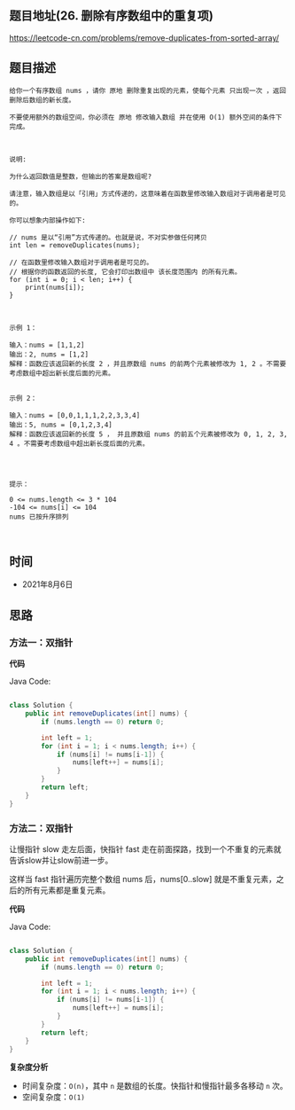 
## 题目地址(26. 删除有序数组中的重复项)

https://leetcode-cn.com/problems/remove-duplicates-from-sorted-array/

## 题目描述

```
给你一个有序数组 nums ，请你 原地 删除重复出现的元素，使每个元素 只出现一次 ，返回删除后数组的新长度。

不要使用额外的数组空间，你必须在 原地 修改输入数组 并在使用 O(1) 额外空间的条件下完成。

 

说明:

为什么返回数值是整数，但输出的答案是数组呢?

请注意，输入数组是以「引用」方式传递的，这意味着在函数里修改输入数组对于调用者是可见的。

你可以想象内部操作如下:

// nums 是以“引用”方式传递的。也就是说，不对实参做任何拷贝
int len = removeDuplicates(nums);

// 在函数里修改输入数组对于调用者是可见的。
// 根据你的函数返回的长度, 它会打印出数组中 该长度范围内 的所有元素。
for (int i = 0; i < len; i++) {
    print(nums[i]);
}

 

示例 1：

输入：nums = [1,1,2]
输出：2, nums = [1,2]
解释：函数应该返回新的长度 2 ，并且原数组 nums 的前两个元素被修改为 1, 2 。不需要考虑数组中超出新长度后面的元素。


示例 2：

输入：nums = [0,0,1,1,1,2,2,3,3,4]
输出：5, nums = [0,1,2,3,4]
解释：函数应该返回新的长度 5 ， 并且原数组 nums 的前五个元素被修改为 0, 1, 2, 3, 4 。不需要考虑数组中超出新长度后面的元素。


 

提示：

0 <= nums.length <= 3 * 104
-104 <= nums[i] <= 104
nums 已按升序排列

 
```

## 时间

- 2021年8月6日

## 思路

### 方法一：双指针

**代码**

Java Code:

```java

class Solution {
    public int removeDuplicates(int[] nums) {
        if (nums.length == 0) return 0;

        int left = 1;
        for (int i = 1; i < nums.length; i++) {
            if (nums[i] != nums[i-1]) {
                nums[left++] = nums[i];
            }
        }
        return left;
    }
}

```

### 方法二：双指针

让慢指针 slow 走左后面，快指针 fast 走在前面探路，找到一个不重复的元素就告诉slow并让slow前进一步。

这样当 fast 指针遍历完整个数组 nums 后，nums[0..slow] 就是不重复元素，之后的所有元素都是重复元素。

**代码**

Java Code:

```java

class Solution {
    public int removeDuplicates(int[] nums) {
        if (nums.length == 0) return 0;

        int left = 1;
        for (int i = 1; i < nums.length; i++) {
            if (nums[i] != nums[i-1]) {
                nums[left++] = nums[i];
            }
        }
        return left;
    }
}

```

**复杂度分析**

- 时间复杂度：`O(n)`，其中 `n` 是数组的长度。快指针和慢指针最多各移动 `n` 次。
- 空间复杂度：`O(1)`



